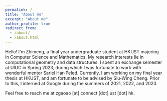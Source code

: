 ```yaml
---
permalink: /
title: "About me"
excerpt: "About me"
author_profile: true
redirect_from: 
  - /about/
  - /about.html
---
```


Hello! I'm Zhimeng, a final year undergraduate student at HKUST majoring in Computer Science and Mathematics. My research interests lie in computational geometry and data structures. I spent an exchange semester at UIUC in Spring 2023, during which I was fortunate to work with wonderful mentor Sariel Har-Peled. Currently, I am working on my final year thesis at HKUST, and am fortunate to be advised by Siu-Wing Cheng. Prior to this, I interned at Google during the summers of 2021, 2022, and 2023. 

Feel free to reach me at zgaoao [at] connect [dot] ust [dot] hk.
